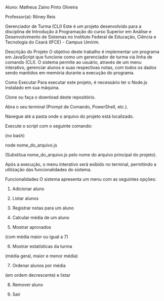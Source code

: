 Aluno: Matheus Zaino Pinto Oliveira 

Professor(a): Rôney Reis 

Gerenciador de Turma (CLI)
Este é um projeto desenvolvido para a disciplina de Introdução à Programação do curso Superior em Análise e Desenvolvimento de Sistemas no Instituto Federal de Educação, Ciência e Tecnologia do Ceará (IFCE) - Campus Umirim.

Descrição do Projeto
O objetivo deste trabalho é implementar um programa em JavaScript que funcione como um gerenciador de turma via linha de comando (CLI). O sistema permite ao usuário, através de um menu interativo, gerenciar alunos e suas respectivas notas, com todos os dados sendo mantidos em memória durante a execução do programa.

Como Executar
Para executar este projeto, é necessário ter o Node.js instalado em sua máquina.

Clone ou faça o download deste repositório.

Abra o seu terminal (Prompt de Comando, PowerShell, etc.).

Navegue até a pasta onde o arquivo do projeto está localizado.

Execute o script com o seguinte comando:

(no bash)

node nome_do_arquivo.js

(Substitua nome_do_arquivo.js pelo nome do arquivo principal do projeto).

Após a execução, o menu interativo será exibido no terminal, permitindo a utilização das funcionalidades do sistema.

Funcionalidades
O sistema apresenta um menu com as seguintes opções:

1. Adicionar aluno

2. Listar alunos

3. Registrar notas para um aluno

4. Calcular média de um aluno

5. Mostrar aprovados

 (com média maior ou igual a 7) 

6. Mostrar estatísticas da turma

 (média geral, maior e menor média) 

7. Ordenar alunos por média

 (em ordem decrescente) e listar 

8. Remover aluno

9. Sair
